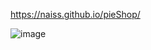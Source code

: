 https://naiss.github.io/pieShop/

![image](https://github.com/naiss/pieShop/assets/32767749/3a803f17-ca69-4f6f-871b-169749c1a100)
